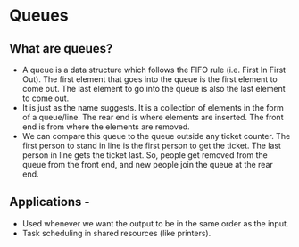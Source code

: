 # Queues

## What are queues?
- A queue is a data structure which follows the FIFO rule (i.e. First In First Out). The first element that goes into the queue is the first element to come out. The last element to go into the queue is also the last element to come out.
- It is just as the name suggests. It is a collection of elements in the form of a queue/line. The rear end is where elements are inserted. The front end is from where the elements are removed.
- We can compare this queue to the queue outside any ticket counter. The first person to stand in line is the first person to get the ticket. The last person in line gets the ticket last. So, people get removed from the queue from the front end, and new people join the queue at the rear end.

## Applications - 
- Used whenever we want the output to be in the same order as the input.
- Task scheduling in shared resources (like printers).
